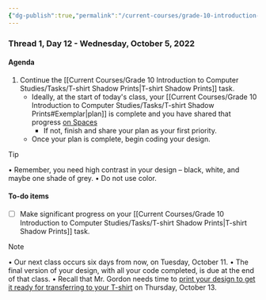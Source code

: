 ```yaml
---
{"dg-publish":true,"permalink":"/current-courses/grade-10-introduction-to-computer-studies/section-1/thread-1/day-12/","dgHomeLink":false}
---
```


### Thread 1, Day 12 - Wednesday, October 5, 2022
#### Agenda
1. Continue the [[Current Courses/Grade 10 Introduction to Computer Studies/Tasks/T-shirt Shadow Prints|T-shirt Shadow Prints]] task.
	- Ideally, at the start of today's class, your [[Current Courses/Grade 10 Introduction to Computer Studies/Tasks/T-shirt Shadow Prints#Exemplar|plan]] is complete and you have shared that progress [on Spaces](https://ca.spacesedu.com/)
		- If not, finish and share your plan as your first priority.
	- Once your plan is complete, begin coding your design.
	
> [!TIP]
> • Remember, you need high contrast in your design – black, white, and maybe one shade of grey.
> • Do not use color.
	
#### To-do items
- [ ] Make significant progress on your [[Current Courses/Grade 10 Introduction to Computer Studies/Tasks/T-shirt Shadow Prints|T-shirt Shadow Prints]] task.

> [!NOTE]
> • Our next class occurs six days from now, on Tuesday, October 11.
> • The final version of your design, with all your code completed, is due at the end of that class.
> • Recall that Mr. Gordon needs time to [print your design to get it ready for transferring to your T-shirt](http://www.inkodye.com/guides/photo) on Thursday, October 13. 